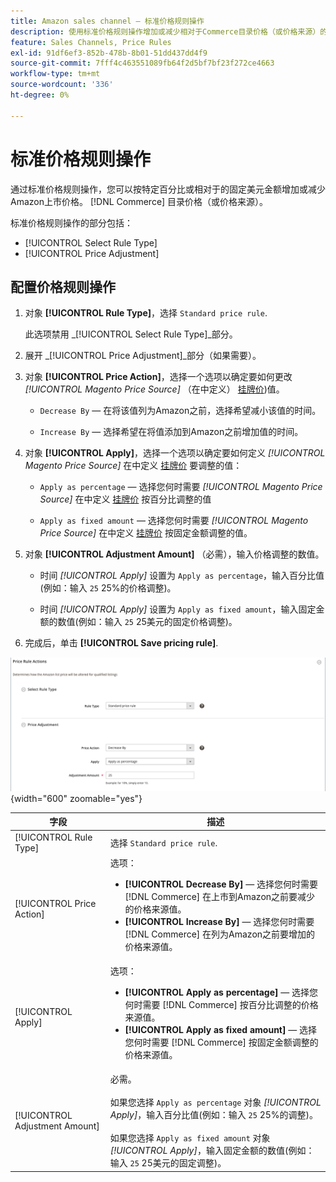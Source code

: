 ```yaml
---
title: Amazon sales channel — 标准价格规则操作
description: 使用标准价格规则操作增加或减少相对于Commerce目录价格（或价格来源）的Amazon上市价格。
feature: Sales Channels, Price Rules
exl-id: 91df6ef3-852b-478b-8b01-51dd437dd4f9
source-git-commit: 7fff4c463551089fb64f2d5bf7bf23f272ce4663
workflow-type: tm+mt
source-wordcount: '336'
ht-degree: 0%

---
```


# 标准价格规则操作

通过标准价格规则操作，您可以按特定百分比或相对于的固定美元金额增加或减少Amazon上市价格。 [!DNL Commerce] 目录价格（或价格来源）。

标准价格规则操作的部分包括：

- [!UICONTROL Select Rule Type]
- [!UICONTROL Price Adjustment]

## 配置价格规则操作

1. 对象 **[!UICONTROL Rule Type]**，选择 `Standard price rule`.

   此选项禁用 _[!UICONTROL Select Rule Type]_部分。

1. 展开 _[!UICONTROL Price Adjustment]_部分（如果需要）。

1. 对象 **[!UICONTROL Price Action]**，选择一个选项以确定要如何更改 *[!UICONTROL Magento Price Source]* （在中定义） [挂牌价](./listing-price.md))值。

   - `Decrease By`  — 在将该值列为Amazon之前，选择希望减小该值的时间。

   - `Increase By`  — 选择希望在将值添加到Amazon之前增加值的时间。

1. 对象 **[!UICONTROL Apply]**，选择一个选项以确定要如何定义 *[!UICONTROL Magento Price Source]* 在中定义 [挂牌价](./listing-price.md) 要调整的值：

   - `Apply as percentage`  — 选择您何时需要 *[!UICONTROL Magento Price Source]* 在中定义 [挂牌价](./listing-price.md) 按百分比调整的值

   - `Apply as fixed amount`  — 选择您何时需要 *[!UICONTROL Magento Price Source]* 在中定义 [挂牌价](./listing-price.md) 按固定金额调整的值。

1. 对象 **[!UICONTROL Adjustment Amount]** （必需），输入价格调整的数值。

   - 时间 *[!UICONTROL Apply]* 设置为 `Apply as percentage`，输入百分比值(例如：输入 `25` 25%的价格调整)。

   - 时间 *[!UICONTROL Apply]* 设置为 `Apply as fixed amount`，输入固定金额的数值(例如：输入 `25` 25美元的固定价格调整)。

1. 完成后，单击 **[!UICONTROL Save pricing rule]**.

![标准价格规则](assets/ob-price-rule-action-standard-example.png){width="600" zoomable="yes"}

| 字段 | 描述 |
|--------------------------------|-----------------------------------------------------------------------------------------------------------------------------------------------------------------------------------------------------------------------------------------------------------------------------------------------------------------------------------|
| [!UICONTROL Rule Type] | 选择 `Standard price rule`. |
| [!UICONTROL Price Action] | 选项：<ul><li>**[!UICONTROL Decrease By]**  — 选择您何时需要 [!DNL Commerce] 在上市到Amazon之前要减少的价格来源值。</li><li>**[!UICONTROL Increase By]**  — 选择您何时需要 [!DNL Commerce] 在列为Amazon之前要增加的价格来源值。</li></ul> |
| [!UICONTROL Apply] | 选项：<ul><li>**[!UICONTROL Apply as percentage]**  — 选择您何时需要 [!DNL Commerce] 按百分比调整的价格来源值。</li><li>**[!UICONTROL Apply as fixed amount]**  — 选择您何时需要 [!DNL Commerce] 按固定金额调整的价格来源值。</li></ul> |
| [!UICONTROL Adjustment Amount] | 必需。<br><br>如果您选择 `Apply as percentage` 对象 *[!UICONTROL Apply]*，输入百分比值(例如：输入 `25` 25%的调整)。<br><br>如果您选择 `Apply as fixed amount` 对象 *[!UICONTROL Apply]*，输入固定金额的数值(例如：输入 `25` 25美元的固定调整)。 |
